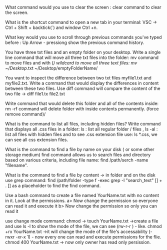 What command would you use to clear the screen : 
clear   command to clear the screen.

What is the shortcut command to open a new tab in your terminal: 
VSC -> Ctrl + Shift + backtick(`) and window Ctrl +n.

What key would you use to scroll through previous commands you've typed before : 
Up Arrow - pressiong show the previous command history. 

You have three txt files and an empty folder on your desktop. Write a single line command that will move all three txt files into the folder: 
mv command to move files and with (*) wildcard to move all three text files: mv ~/Desktop*.txt ~/Desktop/emptyFolderName/

You want to inspect the difference between two txt files myfile1.txt and myfile2.txt. Write a command that would display the differences in content between these two files. 
Use diff command will compare the content of the two file -> diff file1.tx file2.txt

Write command that would delete this folder and all of the contents inside:
rm -rf command will delete folder with inside contents permanently. (force remove command)/

What is the command to list all files, including hidden files? Write command that displays all .css files in a folder:
ls : list all regular folder / files ,  ls -al : list all files with hidden files 
and to see .css extension file use: ls *.css,  we can see all css extension files. 

What is the command to find a file by name on your disk ( or some other storage medium)
find command allows us to search files and directory based on various criteria, including file name: find /path/serch -name "filename".

What is the command to find a file by content -> in folder and  on the disk
use grep command:  find /path/folder -type f -exec grep -l "search_text" [] + .  [] as a placeholder to find the find command. 

Use a bash command to create a file named YourName.txt with no content in it. Look at the permissions.
a> Now change the permission so everyone can read it and execute it
b> Now change the permission so only you can read it

use change mode command: chmod -> 
touch YourName.txt      ->create a file and use ls -l to show the mode of the file, we can see (rw-r-r ) - like. 
chmod +rx YourName.txt  ->it will change the mode of the file's accessability (- rwxr -xr-x 1) - now every one can read and execute permissions for the flie.
chmod 400 YourName.txt   -> now only owner has read only persission.  

